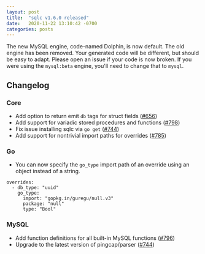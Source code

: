 ```yaml
---
layout: post
title:  "sqlc v1.6.0 released"
date:   2020-11-22 13:10:42 -0700
categories: posts
---
```


The new MySQL engine, code-named Dolphin, is now default. The old engine has
been removed. Your generated code will be different, but should be easy to
adapt. Please open an issue if your code is now broken. If you were using the
`mysql:beta` engine, you'll need to change that to `mysql`.

## Changelog

### Core
* Add option to return emit `db` tags for struct fields ([#656](https://github.com/kyleconroy/sqlc/pull/656))
* Add support for variadic stored procedures and functions ([#798](https://github.com/kyleconroy/sqlc/pull/798))
* Fix issue installing sqlc via `go get` ([#744](https://github.com/kyleconroy/sqlc/pull/744))
* Add support for nontrivial import paths for overrides ([#785](https://github.com/kyleconroy/sqlc/issues/785))

### Go
* You can now specify the `go_type` import path of an override using an object instead of a string. 

```
overrides:
  - db_type: "uuid"
    go_type:
      import: "gopkg.in/guregu/null.v3"
      package: "null"
      type: "Bool"
```

### MySQL
* Add function definitions for all built-in MySQL functions ([#796](https://github.com/kyleconroy/sqlc/pull/796))
* Upgrade to the latest version of pingcap/parser ([#744](https://github.com/kyleconroy/sqlc/pull/744))
